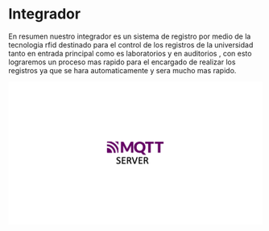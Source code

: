 # Integrador
En resumen nuestro integrador es un sistema de registro por medio de la tecnologia rfid destinado para el control de los registros de la universidad tanto en entrada principal como es laboratorios  y en auditorios
, con esto lograremos un proceso mas rapido para el encargado de realizar los registros ya que se hara automaticamente y sera mucho mas rapido.

![Imagen del proyecto](https://github.com/YanezNet/Integrador/blob/main/mqtt.gif)
